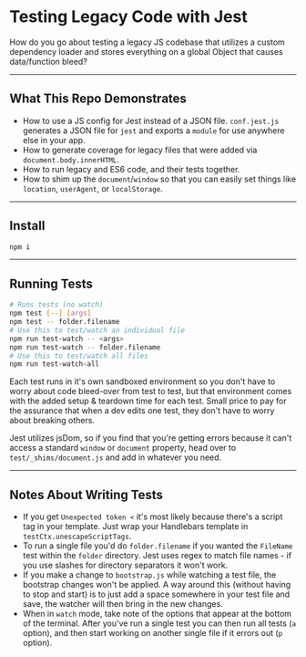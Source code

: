 # Testing Legacy Code with Jest

How do you go about testing a legacy JS codebase that utilizes a custom 
dependency loader and stores everything on a global Object that causes 
data/function bleed?

---

## What This Repo Demonstrates

- How to use a JS config for Jest instead of a JSON file. `conf.jest.js` 
  generates a JSON file for `jest` and exports a `module` for use anywhere else 
  in your app.
- How to generate coverage for legacy files that were added via `document.body.innerHTML`.
- How to run legacy and ES6 code, and their tests together.
- How to shim up the `document`/`window` so that you can easily set things like
  `location`, `userAgent`, or `localStorage`.

---

## Install

```sh
npm i
```

---

## Running Tests

```sh
# Runs tests (no watch)
npm test [--] [args]
npm test -- folder.filename
# Use this to test/watch an individual file
npm run test-watch -- <args>
npm run test-watch -- folder.filename
# Use this to test/watch all files
npm run test-watch-all
```

Each test runs in it's own sandboxed environment so you don't have to worry 
about code bleed-over from test to test, but that environment comes with the 
added setup & teardown time for each test. Small price to pay for the assurance 
that when a dev edits one test, they don't have to worry about breaking others.

Jest utilizes jsDom, so if you find that you're getting errors because it can't
access a standard `window` or `document` property, head over to 
`test/_shims/document.js` and add in whatever you need.

---

## Notes About Writing Tests

- If you get `Unexpected token <` it's most likely because there's a script tag 
  in your template. Just wrap your Handlebars template in 
  `testCtx.unescapeScriptTags`.
- To run a single file you'd do `folder.filename` if you wanted the `FileName` 
  test within the `folder` directory. Jest uses regex to match file names - if 
  you use slashes for directory separators it won't work.
- If you make a change to `bootstrap.js` while watching a test file, the 
  bootstrap changes won't be applied. A way around this (without having to stop 
  and start) is to just add a space somewhere in your test file and save, the 
  watcher will then bring in the new changes.
- When in `watch` mode, take note of the options that appear at the bottom of 
  the terminal. After you've run a single test you can then run all tests 
  (`a` option), and then start working on another single file if it errors out 
  (`p` option).


